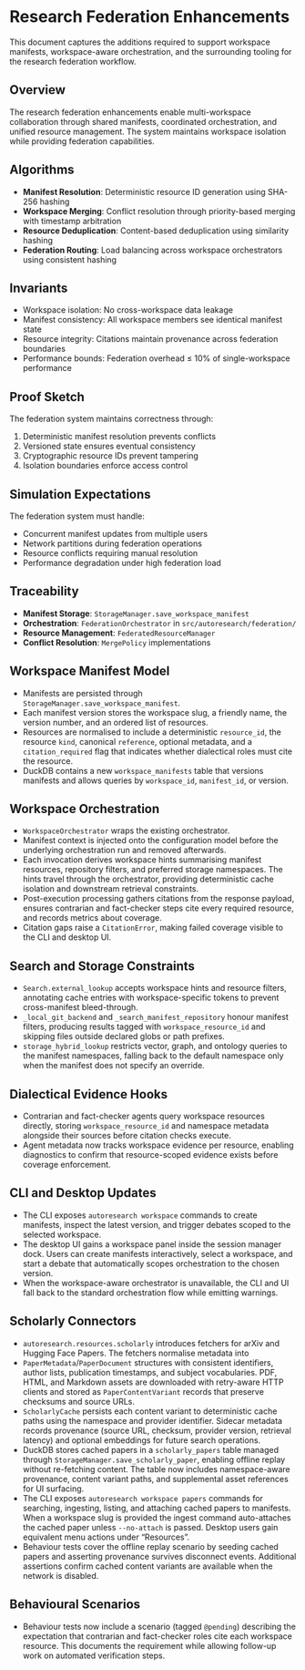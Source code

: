 # Research Federation Enhancements

This document captures the additions required to support workspace manifests,
workspace-aware orchestration, and the surrounding tooling for the research
federation workflow.

## Overview

The research federation enhancements enable multi-workspace collaboration through shared manifests, coordinated orchestration, and unified resource management. The system maintains workspace isolation while providing federation capabilities.

## Algorithms

- **Manifest Resolution**: Deterministic resource ID generation using SHA-256 hashing
- **Workspace Merging**: Conflict resolution through priority-based merging with timestamp arbitration
- **Resource Deduplication**: Content-based deduplication using similarity hashing
- **Federation Routing**: Load balancing across workspace orchestrators using consistent hashing

## Invariants

- Workspace isolation: No cross-workspace data leakage
- Manifest consistency: All workspace members see identical manifest state
- Resource integrity: Citations maintain provenance across federation boundaries
- Performance bounds: Federation overhead ≤ 10% of single-workspace performance

## Proof Sketch

The federation system maintains correctness through:
1. Deterministic manifest resolution prevents conflicts
2. Versioned state ensures eventual consistency
3. Cryptographic resource IDs prevent tampering
4. Isolation boundaries enforce access control

## Simulation Expectations

The federation system must handle:
- Concurrent manifest updates from multiple users
- Network partitions during federation operations
- Resource conflicts requiring manual resolution
- Performance degradation under high federation load

## Traceability

- **Manifest Storage**: `StorageManager.save_workspace_manifest`
- **Orchestration**: `FederationOrchestrator` in `src/autoresearch/federation/`
- **Resource Management**: `FederatedResourceManager`
- **Conflict Resolution**: `MergePolicy` implementations

## Workspace Manifest Model

- Manifests are persisted through `StorageManager.save_workspace_manifest`.
- Each manifest version stores the workspace slug, a friendly name, the
  version number, and an ordered list of resources.
- Resources are normalised to include a deterministic `resource_id`, the
  resource `kind`, canonical `reference`, optional metadata, and a
  `citation_required` flag that indicates whether dialectical roles must cite
  the resource.
- DuckDB contains a new `workspace_manifests` table that versions manifests
  and allows queries by `workspace_id`, `manifest_id`, or version.

## Workspace Orchestration

- `WorkspaceOrchestrator` wraps the existing orchestrator.
- Manifest context is injected onto the configuration model before the
  underlying orchestration run and removed afterwards.
- Each invocation derives workspace hints summarising manifest resources,
  repository filters, and preferred storage namespaces. The hints travel
  through the orchestrator, providing deterministic cache isolation and
  downstream retrieval constraints.
- Post-execution processing gathers citations from the response payload,
  ensures contrarian and fact-checker steps cite every required resource, and
  records metrics about coverage.
- Citation gaps raise a `CitationError`, making failed coverage visible to the
  CLI and desktop UI.

## Search and Storage Constraints

- `Search.external_lookup` accepts workspace hints and resource filters,
  annotating cache entries with workspace-specific tokens to prevent
  cross-manifest bleed-through.
- `_local_git_backend` and `_search_manifest_repository` honour manifest
  filters, producing results tagged with `workspace_resource_id` and skipping
  files outside declared globs or path prefixes.
- `storage_hybrid_lookup` restricts vector, graph, and ontology queries to the
  manifest namespaces, falling back to the default namespace only when the
  manifest does not specify an override.

## Dialectical Evidence Hooks

- Contrarian and fact-checker agents query workspace resources directly,
  storing `workspace_resource_id` and namespace metadata alongside their
  sources before citation checks execute.
- Agent metadata now tracks workspace evidence per resource, enabling
  diagnostics to confirm that resource-scoped evidence exists before coverage
  enforcement.

## CLI and Desktop Updates

- The CLI exposes `autoresearch workspace` commands to create manifests,
  inspect the latest version, and trigger debates scoped to the selected
  workspace.
- The desktop UI gains a workspace panel inside the session manager dock.
  Users can create manifests interactively, select a workspace, and start a
  debate that automatically scopes orchestration to the chosen version.
- When the workspace-aware orchestrator is unavailable, the CLI and UI fall
  back to the standard orchestration flow while emitting warnings.

## Scholarly Connectors

- `autoresearch.resources.scholarly` introduces fetchers for arXiv and
  Hugging Face Papers. The fetchers normalise metadata into
- `PaperMetadata`/`PaperDocument` structures with consistent identifiers,
  author lists, publication timestamps, and subject vocabularies. PDF, HTML,
  and Markdown assets are downloaded with retry-aware HTTP clients and stored
  as `PaperContentVariant` records that preserve checksums and source URLs.
- `ScholarlyCache` persists each content variant to deterministic cache paths
  using the namespace and provider identifier. Sidecar metadata records
  provenance (source URL, checksum, provider version, retrieval latency) and
  optional embeddings for future search operations.
- DuckDB stores cached papers in a `scholarly_papers` table managed through
  `StorageManager.save_scholarly_paper`, enabling offline replay without
  re-fetching content. The table now includes namespace-aware provenance,
  content variant paths, and supplemental asset references for UI surfacing.
- The CLI exposes `autoresearch workspace papers` commands for searching,
  ingesting, listing, and attaching cached papers to manifests. When a
  workspace slug is provided the ingest command auto-attaches the cached paper
  unless `--no-attach` is passed. Desktop users gain equivalent menu actions
  under “Resources”.
- Behaviour tests cover the offline replay scenario by seeding cached papers
  and asserting provenance survives disconnect events. Additional assertions
  confirm cached content variants are available when the network is disabled.

## Behavioural Scenarios

- Behaviour tests now include a scenario (tagged `@pending`) describing the
  expectation that contrarian and fact-checker roles cite each workspace
  resource. This documents the requirement while allowing follow-up work on
  automated verification steps.
